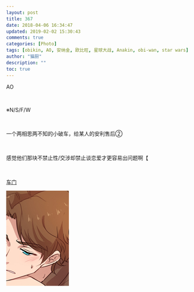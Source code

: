 ```yaml
---
layout: post
title: 367
date: 2018-04-06 16:34:47
updated: 2019-02-02 15:30:43
comments: true
categories: [Photo]
tags: [obikin, AO, 安纳金, 欧比旺, 星球大战, Anakin, obi-wan, star wars]
author: "猫厨"
description: ""
toc: true
---
```


<p>AO</p> 
<p>&nbsp;<br /></p> 
<p>※N/S/F/W</p> 
<p>&nbsp;<br /></p> 
<p>一个两相思两不知的小破车，给某人的安利售后②</p> 
<p>&nbsp;<br /></p> 
<p>感觉他们那块不禁止性/交涉却禁止谈恋爱才更容易出问题啊【</p> 
<p>&nbsp;<br /></p> 
<p><a rel="nofollow" href="https://images-wixmp-ed30a86b8c4ca887773594c2.wixmp.com/intermediary/f/d97cf4c4-1f95-4c79-9e66-10b31d5fac97/dcyote5-1411a7be-0f1b-4e76-abec-bcd55fe6fb9f.jpg" target="_blank"  >车门</a></p>

![](https://raw.githubusercontent.com/alicewish/meowchain247/master/img_cVZNdzJtQk9JV2R5L1VpTWt5YjkzT2Y3RS8waGFIZjhCK0VmZENkeGZncThra2owZFRhWmh3PT0.png)